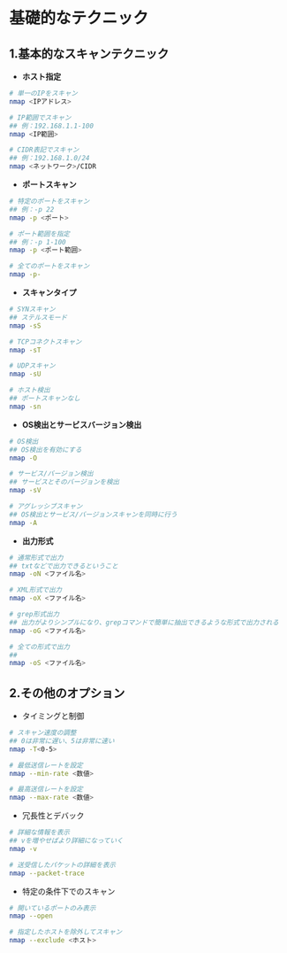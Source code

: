 # 基礎的なテクニック
## 1.基本的なスキャンテクニック
- **ホスト指定**
  
```bash
# 単一のIPをスキャン
nmap <IPアドレス>
```
```bash
# IP範囲でスキャン
## 例：192.168.1.1-100
nmap <IP範囲>
```
```bash
# CIDR表記でスキャン
## 例：192.168.1.0/24
nmap <ネットワーク>/CIDR
```
  
- **ポートスキャン**
  
```bash
# 特定のポートをスキャン
## 例：-p 22
nmap -p <ポート>
```
```bash
# ポート範囲を指定
## 例：-p 1-100
nmap -p <ポート範囲>
```
```bash
# 全てのポートをスキャン
nmap -p-
```

- **スキャンタイプ**
  
```bash
# SYNスキャン
## ステルスモード
nmap -sS
```
```bash
# TCPコネクトスキャン
nmap -sT
```
```bash
# UDPスキャン
nmap -sU
```
```bash
# ホスト検出
## ポートスキャンなし
nmap -sn
```

- **OS検出とサービスバージョン検出**
  
```bash
# OS検出
## OS検出を有効にする
nmap -O
```
```bash
# サービス/バージョン検出
## サービスとそのバージョンを検出
nmap -sV
```
```bash
# アグレッシブスキャン
## OS検出とサービス/バージョンスキャンを同時に行う
nmap -A
```

- **出力形式**
  
```bash
# 通常形式で出力
## txtなどで出力できるということ
nmap -oN <ファイル名>
```
```bash
# XML形式で出力
nmap -oX <ファイル名>
```
```bash
# grep形式出力
## 出力がよりシンプルになり、grepコマンドで簡単に抽出できるような形式で出力される
nmap -oG <ファイル名>
```
```bash
# 全ての形式で出力
## 
nmap -oS <ファイル名>
```
  
## 2.その他のオプション
  
- タイミングと制御
  
```bash
# スキャン速度の調整
## 0は非常に遅い、5は非常に速い
nmap -T<0-5>
```
```bash
# 最低送信レートを設定
nmap --min-rate <数値>
```
```bash
# 最高送信レートを設定
nmap --max-rate <数値>
```

- 冗長性とデバック
  
```bash
# 詳細な情報を表示
## vを増やせばより詳細になっていく
nmap -v
```
```bash
# 送受信したパケットの詳細を表示
nmap --packet-trace
```

- 特定の条件下でのスキャン
  
```bash
# 開いているポートのみ表示
nmap --open
```
```bash
# 指定したホストを除外してスキャン
nmap --exclude <ホスト>
```
